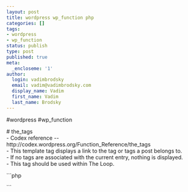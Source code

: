 ```yaml
---
layout: post
title: wordpress wp_function php
categories: []
tags:
- wordpress
- wp_function
status: publish
type: post
published: true
meta:
  _encloseme: '1'
author:
  login: vadimbrodsky
  email: vadim@vadimbrodsky.com
  display_name: Vadim
  first_name: Vadim
  last_name: Brodsky
---
```

<p>#wordpress #wp_function</p>
<p># the_tags<br />
- Codex reference -- http://codex.wordpress.org/Function_Reference/the_tags<br />
- This template tag displays a link to the tag or tags a post belongs to.<br />
- If no tags are associated with the current entry, nothing is displayed.<br />
- This tag should be used within The Loop.</p>
<p>```php</p>
<p>```</p>
